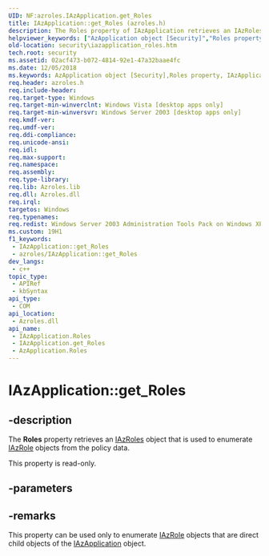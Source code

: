 ```yaml
---
UID: NF:azroles.IAzApplication.get_Roles
title: IAzApplication::get_Roles (azroles.h)
description: The Roles property of IAzApplication retrieves an IAzRoles object that is used to enumerate IAzRole objects from the policy data.
helpviewer_keywords: ["AzApplication object [Security]","Roles property","IAzApplication interface [Security]","Roles property","IAzApplication.Roles","IAzApplication.get_Roles","IAzApplication::Roles","IAzApplication::get_Roles","Roles property [Security]","Roles property [Security]","AzApplication object","Roles property [Security]","IAzApplication interface","azroles/IAzApplication::Roles","azroles/IAzApplication::get_Roles","get_Roles","security.iazapplication_roles"]
old-location: security\iazapplication_roles.htm
tech.root: security
ms.assetid: 02acf473-b072-4814-92e1-47a32baae4fc
ms.date: 12/05/2018
ms.keywords: AzApplication object [Security],Roles property, IAzApplication interface [Security],Roles property, IAzApplication.Roles, IAzApplication.get_Roles, IAzApplication::Roles, IAzApplication::get_Roles, Roles property [Security], Roles property [Security],AzApplication object, Roles property [Security],IAzApplication interface, azroles/IAzApplication::Roles, azroles/IAzApplication::get_Roles, get_Roles, security.iazapplication_roles
req.header: azroles.h
req.include-header: 
req.target-type: Windows
req.target-min-winverclnt: Windows Vista [desktop apps only]
req.target-min-winversvr: Windows Server 2003 [desktop apps only]
req.kmdf-ver: 
req.umdf-ver: 
req.ddi-compliance: 
req.unicode-ansi: 
req.idl: 
req.max-support: 
req.namespace: 
req.assembly: 
req.type-library: 
req.lib: Azroles.lib
req.dll: Azroles.dll
req.irql: 
targetos: Windows
req.typenames: 
req.redist: Windows Server 2003 Administration Tools Pack on Windows XP
ms.custom: 19H1
f1_keywords:
 - IAzApplication::get_Roles
 - azroles/IAzApplication::get_Roles
dev_langs:
 - c++
topic_type:
 - APIRef
 - kbSyntax
api_type:
 - COM
api_location:
 - Azroles.dll
api_name:
 - IAzApplication.Roles
 - IAzApplication.get_Roles
 - AzApplication.Roles
---
```


# IAzApplication::get_Roles


## -description

The <b>Roles</b> property retrieves an <a href="https://docs.microsoft.com/windows/desktop/api/azroles/nn-azroles-iazroles">IAzRoles</a> object that is used to enumerate <a href="https://docs.microsoft.com/windows/desktop/api/azroles/nn-azroles-iazrole">IAzRole</a> objects from the policy data.

This property is read-only.

## -parameters

## -remarks

This property can be used only to enumerate <a href="https://docs.microsoft.com/windows/desktop/api/azroles/nn-azroles-iazrole">IAzRole</a> objects that are direct child objects of the <a href="https://docs.microsoft.com/windows/desktop/api/azroles/nn-azroles-iazapplication">IAzApplication</a> object.

